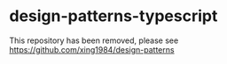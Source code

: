 # design-patterns-typescript

This repository has been removed, please see https://github.com/xing1984/design-patterns